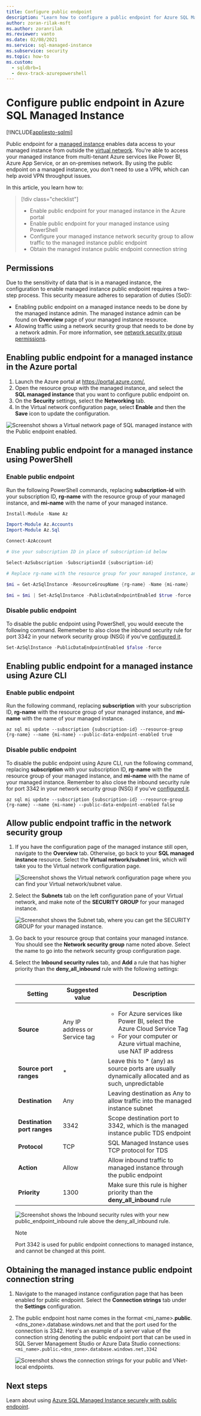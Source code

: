 ```yaml
---
title: Configure public endpoint
description: "Learn how to configure a public endpoint for Azure SQL Managed Instance"
author: zoran-rilak-msft
ms.author: zoranrilak
ms.reviewer: vanto
ms.date: 02/08/2021
ms.service: sql-managed-instance
ms.subservice: security
ms.topic: how-to
ms.custom:
  - sqldbrb=1
  - devx-track-azurepowershell
---
```

# Configure public endpoint in Azure SQL Managed Instance
[!INCLUDE[appliesto-sqlmi](../includes/appliesto-sqlmi.md)]

Public endpoint for a [managed instance](./sql-managed-instance-paas-overview.md) enables data access to your managed instance from outside the [virtual network](/azure/virtual-network/virtual-networks-overview). You're able to access your managed instance from multi-tenant Azure services like Power BI, Azure App Service, or an on-premises network. By using the public endpoint on a managed instance, you don't need to use a VPN, which can help avoid VPN throughput issues.

In this article, you learn how to:

> [!div class="checklist"]
>
> - Enable public endpoint for your managed instance in the Azure portal
> - Enable public endpoint for your managed instance using PowerShell
> - Configure your managed instance network security group to allow traffic to the managed instance public endpoint
> - Obtain the managed instance public endpoint connection string

## Permissions

Due to the sensitivity of data that is in a managed instance, the configuration to enable managed instance public endpoint requires a two-step process. This security measure adheres to separation of duties (SoD):

- Enabling public endpoint on a managed instance needs to be done by the managed instance admin. The managed instance admin can be found on **Overview** page of your managed instance resource.
- Allowing traffic using a network security group that needs to be done by a network admin. For more information, see [network security group permissions](/azure/virtual-network/manage-network-security-group#permissions).

## Enabling public endpoint for a managed instance in the Azure portal

1. Launch the Azure portal at <https://portal.azure.com/.>
1. Open the resource group with the managed instance, and select the **SQL managed instance** that you want to configure public endpoint on.
1. On the **Security** settings, select the **Networking** tab.
1. In the Virtual network configuration page, select **Enable** and then the **Save** icon to update the configuration.

![Screenshot shows a Virtual network page of SQL managed instance with the Public endpoint enabled.](./media/public-endpoint-configure/mi-vnet-config.png)

## Enabling public endpoint for a managed instance using PowerShell

### Enable public endpoint

Run the following PowerShell commands, replacing **subscription-id** with your subscription ID, **rg-name** with the resource group of your managed instance, and **mi-name** with the name of your managed instance.

```powershell
Install-Module -Name Az

Import-Module Az.Accounts
Import-Module Az.Sql

Connect-AzAccount

# Use your subscription ID in place of subscription-id below

Select-AzSubscription -SubscriptionId {subscription-id}

# Replace rg-name with the resource group for your managed instance, and replace mi-name with the name of your managed instance

$mi = Get-AzSqlInstance -ResourceGroupName {rg-name} -Name {mi-name}

$mi = $mi | Set-AzSqlInstance -PublicDataEndpointEnabled $true -force
```

### Disable public endpoint

To disable the public endpoint using PowerShell, you would execute the following command.
Rememeber to also close the inbound security rule for port 3342 in your network security group (NSG) if you've [configured it](#allow-public-endpoint-traffic-in-the-network-security-group).

```powershell
Set-AzSqlInstance -PublicDataEndpointEnabled $false -force
```

## Enabling public endpoint for a managed instance using Azure CLI

### Enable public endpoint

Run the following command, replacing **subscription** with your subscription ID, **rg-name** with the resource group of your managed instance, and **mi-name** with the name of your managed instance.

```azurecli
az sql mi update --subscription {subscription-id} --resource-group {rg-name} --name {mi-name} --public-data-endpoint-enabled true
```

### Disable public endpoint

To disable the public endpoint using Azure CLI, run the following command, replacing **subscription** with your subscription ID, **rg-name** with the resource group of your managed instance, and **mi-name** with the name of your managed instance.
Remember to also close the inbound security rule for port 3342 in your network security group (NSG) if you've [configured it](#allow-public-endpoint-traffic-in-the-network-security-group).

```azurecli
az sql mi update --subscription {subscription-id} --resource-group {rg-name} --name {mi-name} --public-data-endpoint-enabled false
```

## Allow public endpoint traffic in the network security group

1. If you have the configuration page of the managed instance still open, navigate to the **Overview** tab. Otherwise, go back to your **SQL managed instance** resource. Select the **Virtual network/subnet** link, which will take you to the Virtual network configuration page.

    ![Screenshot shows the Virtual network configuration page where you can find your Virtual network/subnet value.](./media/public-endpoint-configure/mi-overview.png)

1. Select the **Subnets** tab on the left configuration pane of your Virtual network, and make note of the **SECURITY GROUP** for your managed instance.

    ![Screenshot shows the Subnet tab, where you can get the SECURITY GROUP for your managed instance.](./media/public-endpoint-configure/mi-vnet-subnet.png)

1. Go back to your resource group that contains your managed instance. You should see the **Network security group** name noted above. Select the name to go into the network security group configuration page.

1. Select the **Inbound security rules** tab, and **Add** a rule that has higher priority than the **deny_all_inbound** rule with the following settings: </br> </br>

    |Setting  |Suggested value  |Description  |
    |---------|---------|---------|
    |**Source**     |Any IP address or Service tag         |<ul><li>For Azure services like Power BI, select the Azure Cloud Service Tag</li> <li>For your computer or Azure virtual machine, use NAT IP address</li></ul> |
    |**Source port ranges**     |* |Leave this to * (any) as source ports are usually dynamically allocated and as such, unpredictable |
    |**Destination**     |Any         |Leaving destination as Any to allow traffic into the managed instance subnet |
    |**Destination port ranges**     |3342         |Scope destination port to 3342, which is the managed instance public TDS endpoint |
    |**Protocol**     |TCP         |SQL Managed Instance uses TCP protocol for TDS |
    |**Action**     |Allow         |Allow inbound traffic to managed instance through the public endpoint |
    |**Priority**     |1300         |Make sure this rule is higher priority than the **deny_all_inbound** rule |

    ![Screenshot shows the Inbound security rules with your new public_endpoint_inbound rule above the deny_all_inbound rule.](./media/public-endpoint-configure/mi-nsg-rules.png)

    > [!NOTE]
    > Port 3342 is used for public endpoint connections to managed instance, and cannot be changed at this point.

## Obtaining the managed instance public endpoint connection string

1. Navigate to the managed instance configuration page that has been enabled for public endpoint. Select the **Connection strings** tab under the **Settings** configuration.
1. The public endpoint host name comes in the format <mi_name>.**public**.<dns_zone>.database.windows.net and that the port used for the connection is 3342. Here's an example of a server value of the connection string denoting the public endpoint port that can be used in SQL Server Management Studio or Azure Data Studio connections: `<mi_name>.public.<dns_zone>.database.windows.net,3342`

    ![Screenshot shows the connection strings for your public and VNet-local endpoints.](./media/public-endpoint-configure/mi-public-endpoint-conn-string.png)

## Next steps

Learn about using [Azure SQL Managed Instance securely with public endpoint](public-endpoint-overview.md).
